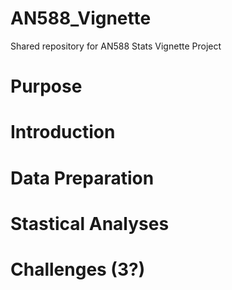 # AN588_Vignette
Shared repository for AN588 Stats Vignette Project
# Purpose
# Introduction
# Data Preparation
# Stastical Analyses
# Challenges (3?)
